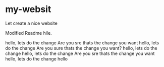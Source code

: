 # my-websit

Let create a nice website

Modified Readme hile.

hello, lets do the change Are you sre thats the change you want
hello, lets do the change Are you sure thats the change you want?
hello, lets do the change
hello, lets do the change Are you sre thats the change you want
hello, lets do the change
hello
